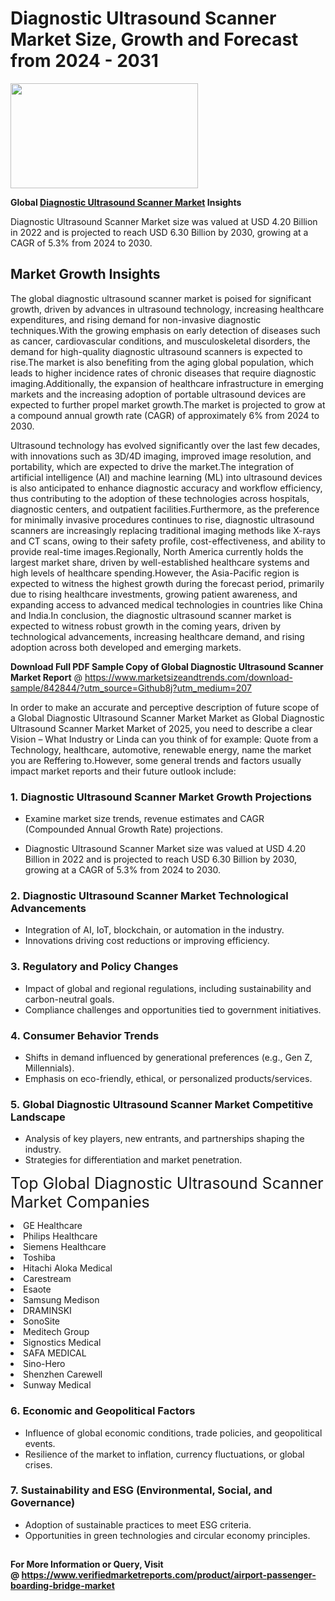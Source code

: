 <H1>Diagnostic Ultrasound Scanner Market Size, Growth and Forecast from 2024 - 2031</H1><img class="aligncenter size-medium wp-image-584254" src="https://thirdeyenews.in/wp-content/uploads/2024/09/Global-Market-Research-300x168.jpeg" alt="" width="300" height="168" /><p><strong>Global&nbsp;<a href="https://www.marketsizeandtrends.com/download-sample/842844/?utm_source=Github8j?utm_medium=207">Diagnostic Ultrasound Scanner Market</a> Insights</strong></p><p>Diagnostic Ultrasound Scanner Market size was valued at USD 4.20 Billion in 2022 and is projected to reach USD 6.30 Billion by 2030, growing at a CAGR of 5.3% from 2024 to 2030.</p><p><h2>Market Growth Insights</h2> <p>The global diagnostic ultrasound scanner market is poised for significant growth, driven by advances in ultrasound technology, increasing healthcare expenditures, and rising demand for non-invasive diagnostic techniques.With the growing emphasis on early detection of diseases such as cancer, cardiovascular conditions, and musculoskeletal disorders, the demand for high-quality diagnostic ultrasound scanners is expected to rise.The market is also benefiting from the aging global population, which leads to higher incidence rates of chronic diseases that require diagnostic imaging.Additionally, the expansion of healthcare infrastructure in emerging markets and the increasing adoption of portable ultrasound devices are expected to further propel market growth.The market is projected to grow at a compound annual growth rate (CAGR) of approximately 6% from 2024 to 2030.</p> <p>Ultrasound technology has evolved significantly over the last few decades, with innovations such as 3D/4D imaging, improved image resolution, and portability, which are expected to drive the market.The integration of artificial intelligence (AI) and machine learning (ML) into ultrasound devices is also anticipated to enhance diagnostic accuracy and workflow efficiency, thus contributing to the adoption of these technologies across hospitals, diagnostic centers, and outpatient facilities.Furthermore, as the preference for minimally invasive procedures continues to rise, diagnostic ultrasound scanners are increasingly replacing traditional imaging methods like X-rays and CT scans, owing to their safety profile, cost-effectiveness, and ability to provide real-time images.Regionally, North America currently holds the largest market share, driven by well-established healthcare systems and high levels of healthcare spending.However, the Asia-Pacific region is expected to witness the highest growth during the forecast period, primarily due to rising healthcare investments, growing patient awareness, and expanding access to advanced medical technologies in countries like China and India.In conclusion, the diagnostic ultrasound scanner market is expected to witness robust growth in the coming years, driven by technological advancements, increasing healthcare demand, and rising adoption across both developed and emerging markets.</p> <p><span class=""><strong>Download Full PDF Sample Copy of Global Diagnostic Ultrasound Scanner Market Report</strong> @ <a href="https://www.marketsizeandtrends.com/download-sample/842844/?utm_source=Github8j?utm_medium=207" target="_blank">https://www.marketsizeandtrends.com/download-sample/842844/?utm_source=Github8j?utm_medium=207</a></span></p><p>In order to make an accurate and perceptive description of future scope of a Global&nbsp;Diagnostic Ultrasound Scanner Market Market as Global&nbsp;Diagnostic Ultrasound Scanner Market Market of 2025, you need to describe a clear Vision &ndash; What Industry or Linda can you think of for example: Quote from a Technology, healthcare, automotive, renewable energy, name the market you are Reffering to.However, some general trends and factors usually impact market reports and their future outlook include:</p><h3>1.&nbsp;<strong>Diagnostic Ultrasound Scanner Market Growth Projections</strong></h3><ul><li>Examine market size trends, revenue estimates and CAGR (Compounded Annual Growth Rate) projections.</li><li><p>Diagnostic Ultrasound Scanner Market size was valued at USD 4.20 Billion in 2022 and is projected to reach USD 6.30 Billion by 2030, growing at a CAGR of 5.3% from 2024 to 2030.</p></li></ul><h3>2.&nbsp;<strong>Diagnostic Ultrasound Scanner Market Technological Advancements</strong></h3><ul><li>Integration of AI, IoT, blockchain, or automation in the industry.</li><li>Innovations driving cost reductions or improving efficiency.</li></ul><h3>3.&nbsp;<strong>Regulatory and Policy Changes</strong></h3><ul><li>Impact of global and regional regulations, including sustainability and carbon-neutral goals.</li><li>Compliance challenges and opportunities tied to government initiatives.</li></ul><h3>4.&nbsp;<strong>Consumer Behavior Trends</strong></h3><ul><li>Shifts in demand influenced by generational preferences (e.g., Gen Z, Millennials).</li><li>Emphasis on eco-friendly, ethical, or personalized products/services.</li></ul><h3>5.&nbsp;<strong>Global Diagnostic Ultrasound Scanner Market Competitive Landscape</strong></h3><ul><li>Analysis of key players, new entrants, and partnerships shaping the industry.</li><li>Strategies for differentiation and market penetration.</li></ul><p data-pm-slice="1 1 []"><span style="color: inherit; font-family: inherit; font-size: 25px;">Top Global Diagnostic Ultrasound Scanner Market Companies</span></p><div class="" data-test-id=""><p><li>GE Healthcare</li><li> Philips Healthcare</li><li> Siemens Healthcare</li><li> Toshiba</li><li> Hitachi Aloka Medical</li><li> Carestream</li><li> Esaote</li><li> Samsung Medison</li><li> DRAMINSKI</li><li> SonoSite</li><li> Meditech Group</li><li> Signostics Medical</li><li> SAFA MEDICAL</li><li> Sino-Hero</li><li> Shenzhen Carewell</li><li> Sunway Medical</li></p></div><h3>6.&nbsp;<strong>Economic and Geopolitical Factors</strong></h3><ul><li>Influence of global economic conditions, trade policies, and geopolitical events.</li><li>Resilience of the market to inflation, currency fluctuations, or global crises.</li></ul><h3>7.&nbsp;<strong>Sustainability and ESG (Environmental, Social, and Governance)</strong></h3><ul><li>Adoption of sustainable practices to meet ESG criteria.</li><li>Opportunities in green technologies and circular economy principles.</li></ul><h2><strong style="font-size: 14px;">For More Information or Query, Visit @&nbsp;</strong><a style="background-color: #ffffff; font-size: 14px;" href="https://www.marketsizeandtrends.com/report/diagnostic-ultrasound-scanner-market/" target="_blank">https://www.verifiedmarketreports.com/product/airport-passenger-boarding-bridge-market</a></h2>